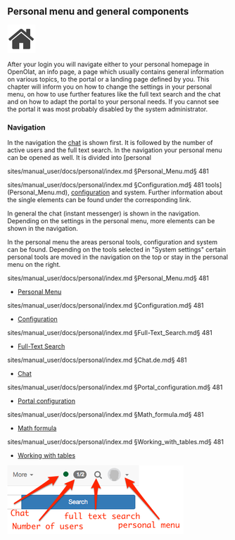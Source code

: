 ##  Personal menu and general components

![](assets/home.png)

After your login you will navigate either to your personal homepage in
OpenOlat, an info page, a page which usually contains general information on
various topics, to the portal or a landing page defined by you. This chapter
will inform you on how to change the settings in your personal menu, on how to
use further features like the full text search and the chat and on how to
adapt the portal to your personal needs. If you cannot see the portal it was
most probably disabled by the system administrator.

### Navigation

In the navigation the [chat](Chat.de.md) is shown first. It is followed by the
number of active users and the full text search. In the navigation your
personal menu can be opened as well. It is divided into [personal

sites/manual_user/docs/personal/index.md §Personal_Menu.md§ 481

sites/manual_user/docs/personal/index.md §Configuration.md§ 481
tools](Personal_Menu.md), [configuration](Configuration.md) and system.
Further information about the single elements can be found under the
corresponding link.

In general the chat (instant messenger) is shown in the navigation. Depending
on the settings in the personal menu, more elements can be shown in the
navigation.

In the personal menu the areas personal tools, configuration and system can be
found. Depending on the tools selected in "System settings" certain personal
tools are moved in the navigation on the top or stay in the personal menu on
the right.


sites/manual_user/docs/personal/index.md §Personal_Menu.md§ 481
  * [Personal Menu](Personal_Menu.md)

sites/manual_user/docs/personal/index.md §Configuration.md§ 481
  * [Configuration](Configuration.md)

sites/manual_user/docs/personal/index.md §Full-Text_Search.md§ 481
  * [Full-Text Search](Full-Text_Search.md)

sites/manual_user/docs/personal/index.md §Chat.de.md§ 481
  * [Chat](Chat.de.md)

sites/manual_user/docs/personal/index.md §Portal_configuration.md§ 481
  * [Portal configuration](Portal_configuration.md)

sites/manual_user/docs/personal/index.md §Math_formula.md§ 481
  * [Math formula](Math_formula.md)

sites/manual_user/docs/personal/index.md §Working_with_tables.md§ 481
  * [Working with tables](Working_with_tables.md)

  

![](assets/en_navigation.png)

